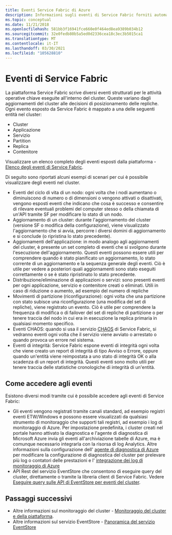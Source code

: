 ```yaml
---
title: Eventi Service Fabric di Azure
description: Informazioni sugli eventi di Service Fabric forniti automaticamente per monitorare il cluster di Azure Service Fabric.
ms.topic: conceptual
ms.date: 11/21/2018
ms.openlocfilehash: 581bb3f16941fce660e0f464ed8ea9389b034b12
ms.sourcegitcommit: 32e0fedb80b5a5ed0d2336cea18c3ec3b5015ca1
ms.translationtype: MT
ms.contentlocale: it-IT
ms.lasthandoff: 03/30/2021
ms.locfileid: "105628810"
---
```

# <a name="service-fabric-events"></a>Eventi di Service Fabric 

La piattaforma Service Fabric scrive diversi eventi strutturati per le attività operative chiave eseguite all'interno del cluster. Queste variano dagli aggiornamenti del cluster alle decisioni di posizionamento delle repliche. Ogni evento esposto da Service Fabric è mappato a una delle seguenti entità nel cluster:
* Cluster
* Applicazione
* Servizio
* Partition
* Replica 
* Contenitore

Visualizzare un elenco completo degli eventi esposti dalla piattaforma - [Elenco degli eventi di Service Fabric](service-fabric-diagnostics-event-generation-operational.md).

Di seguito sono riportati alcuni esempi di scenari per cui è possibile visualizzare degli eventi nel cluster. 
* Eventi del ciclo di vita di un nodo: ogni volta che i nodi aumentano o diminuiscono di numero o di dimensioni o vengono attivati o disattivati, vengono esposti eventi che indicano che cosa è successo e consentire di rilevare eventuali problemi del computer stesso o della chiamata di un'API tramite SF per modificare lo stato di un nodo.
* Aggiornamento di un cluster: durante l'aggiornamento del cluster (versione SF o modifica della configurazione), viene visualizzato l'aggiornamento che si avvia, percorre i diversi domini di aggiornamento e si conclude (o ripristina lo stato precedente). 
* Aggiornamenti dell'applicazione: in modo analogo agli aggiornamenti del cluster, è presente un set completo di eventi che si svolgono durante l'esecuzione dell'aggiornamento. Questi eventi possono essere utili per comprendere quando è stato pianificato un aggiornamento, lo stato corrente di un aggiornamento e la sequenza generale degli eventi. Ciò è utile per vedere a posteriori quali aggiornamenti sono stato eseguiti correttamente o se è stato ripristinato lo stato precedente.
* Distribuzione/eliminazione di applicazioni o servizi: sono presenti eventi per ogni applicazione, servizio e contenitore creati o eliminati. Utili in caso di riduzione o aumento, ad esempio del numero di repliche
* Movimenti di partizione (riconfigurazione): ogni volta che una partizione con stato subisce una riconfigurazione (una modifica del set di repliche), viene registrato un evento. Ciò è utile per comprendere la frequenza di modifica o di failover del set di repliche di partizione o per tenere traccia del nodo in cui era in esecuzione la replica primaria in qualsiasi momento specifico.
* Eventi CHAOS: quando si usa il servizio [CHAOS](service-fabric-controlled-chaos.md) di Service Fabric, si vedranno eventi ogni volta che il servizio viene avviato o arrestato o quando provoca un errore nel sistema.
* Eventi di integrità: Service Fabric espone eventi di integrità ogni volta che viene creato un report di integrità di tipo Avviso o Errore, oppure quando un'entità viene reimpostata a uno stato di integrità OK o alla scadenza di un report di integrità. Questi eventi sono molto utili per tenere traccia delle statistiche cronologiche di integrità di un'entità. 

## <a name="how-to-access-events"></a>Come accedere agli eventi

Esistono diversi modi tramite cui è possibile accedere agli eventi di Service Fabric:
* Gli eventi vengono registrati tramite canali standard, ad esempio registri eventi ETW/Windows e possono essere visualizzati da qualsiasi strumento di monitoraggio che supporti tali registri, ad esempio i log di monitoraggio di Azure. Per impostazione predefinita, i cluster creati nel portale hanno attivato la diagnostica e l'agente di diagnostica di Microsoft Azure invia gli eventi all'archiviazione tabelle di Azure, ma è comunque necessario integrarla con la risorsa di log Analytics. Altre informazioni sulla configurazione dell' [agente di diagnostica di Azure](service-fabric-diagnostics-event-aggregation-wad.md) per modificare la configurazione di diagnostica del cluster per prelevare più log o contatori delle prestazioni e l' [integrazione dei log di monitoraggio di Azure](service-fabric-diagnostics-event-analysis-oms.md)
* API Rest del servizio EventStore che consentono di eseguire query del cluster, direttamente o tramite la libreria client di Service Fabric. Vedere [Eseguire query sulle API di EventStore per eventi del cluster](service-fabric-diagnostics-eventstore-query.md).

## <a name="next-steps"></a>Passaggi successivi
* Altre informazioni sul monitoraggio del cluster - [Monitoraggio del cluster e della piattaforma](service-fabric-diagnostics-event-generation-infra.md).
* Altre informazioni sul servizio EventStore - [Panoramica del servizio EventStore](service-fabric-diagnostics-eventstore.md)
